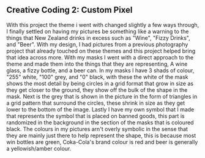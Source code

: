 ## Creative Coding 2: Custom Pixel

With this project the theme i went with changed slightly a few ways through, I finally settled on having my pictures be something like a warning to the things that New Zealand drinks in excess such as "Wine", "Fizzy Drinks", and "Beer".
With my design, I had pictures from a previous photography project that already touched on these themes and this project helped bring that idea across more.
With my masks I went with a direct approach to the theme and made them into the things that they are representing, A wine glass, a fizzy bottle, and a beer can. In my masks I have 3 shads of colour, "255" white, "100" grey, and "0" black, with these the white of the mask shows the most detail by being circles in a grid format that grow in size as they get closer to the ground, they show off the bulk of the shape in the mask. Next is the grey that is shown in the picture in the form of triangles in a grid pattern that surround the circles, these shrink in size as they get lower to the bottom of the image. Lastly I have my own symbol that I made that represents the symbol that is placed on banned goods, this part is randomized in the background in the section of the masks that is coloured black.
The colours in my pictures arn't overly symbolic in the sense that they are mainly just there to help represent the shape, this is because most win bottles are green, Coka-Cola's brand colour is red and beer is generally a yellowish/amber colour.